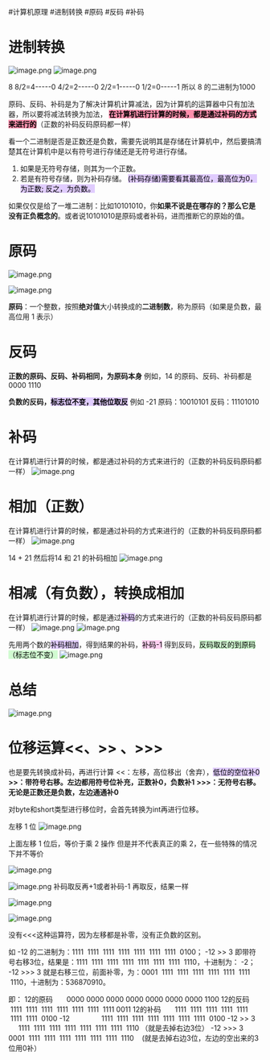 
 #计算机原理 #进制转换 #原码 #反码 #补码

# 进制转换
![image.png](https://cdn.nlark.com/yuque/0/2023/png/663445/1689064747027-9de292fe-ee51-4916-8981-4c71743555d5.png#averageHue=%23222f3a&clientId=uacd4a5f2-25d1-4&from=paste&height=209&id=u3c2521c9&originHeight=417&originWidth=820&originalType=binary&ratio=2&rotation=0&showTitle=false&size=166254&status=done&style=none&taskId=u0261dddc-737f-4f3b-a146-05c4d3b49f3&title=&width=410)
![image.png](https://cdn.nlark.com/yuque/0/2023/png/663445/1689064802027-ce410869-7da8-4c2b-b5e9-029304c56b94.png#averageHue=%231d2932&clientId=uacd4a5f2-25d1-4&from=paste&height=183&id=u93bb7836&originHeight=366&originWidth=697&originalType=binary&ratio=2&rotation=0&showTitle=false&size=104684&status=done&style=none&taskId=ue8c840e5-2231-446b-8cb6-0c8cbad79ca&title=&width=348.5)

8
8/2=4-----0
4/2=2-----0
2/2=1-----0
1/2=0-----1
所以 8 的二进制为1000


原码、反码、补码是为了解决计算机计算减法，因为计算机的运算器中只有加法器，所以要将减法转换为加法，
**<mark style="background: #FF5582A6;">在计算机进行计算的时候，都是通过补码的方式来进行的</mark>**（正数的补码反码原码都一样）

看一个二进制是否是正数还是负数，需要先说明其是存储在计算机中，然后要搞清楚其在计算机中是以有符号进行存储还是无符号进行存储。

1. 如果是无符号存储，则其为一个正数。
2. 若是有符号存储，则为补码存储。
<mark style="background: #D2B3FFA6;">(补码存储)需要看其最高位，最高位为0，为正数; 反之，为负数。</mark>

如果仅仅是给了一堆二进制：比如10101010，你**如果不说是在哪存的？那么它是没有正负概念的**。或者说10101010是原码或者补码，进而推断它的原始的值。

# 原码
![image.png](https://cdn.nlark.com/yuque/0/2023/png/663445/1689066785525-06fdc22c-563d-44ac-8a77-416d016be4ca.png#averageHue=%234d4d4d&clientId=ubd084591-ade1-4&from=paste&height=726&id=u2ffa96af&originHeight=726&originWidth=1830&originalType=binary&ratio=1&rotation=0&showTitle=false&size=325028&status=done&style=none&taskId=u28b283b9-49ea-4628-9c79-3e3e7dcf4b5&title=&width=1830)

![image.png](https://cdn.nlark.com/yuque/0/2023/png/663445/1689066894407-0a7195f3-5708-4286-b3a9-1fdeb238debc.png#averageHue=%234d4c4c&clientId=ubd084591-ade1-4&from=paste&height=457&id=u82531583&originHeight=457&originWidth=1088&originalType=binary&ratio=1&rotation=0&showTitle=false&size=126442&status=done&style=none&taskId=uad9d2339-f0b5-4710-9e10-3d80d457e73&title=&width=1088)

**原码**：一个整数，按照**绝对值**大小转换成的**二进制数**，称为原码（如果是负数，最高位用 1 表示）


# 反码
**正数的原码、反码、补码相同，为原码本身**
例如，14 的原码、反码、补码都是0000 1110

**负数的反码，<mark style="background: #D2B3FFA6;">标志位不变，其他位取反</mark>**
例如
-21
原码：10010101
反码：11101010

# 补码
在计算机进行计算的时候，都是通过补码的方式来进行的（正数的补码反码原码都一样）
![image.png](https://cdn.nlark.com/yuque/0/2023/png/663445/1689067496953-ac380022-f952-444f-ab97-5020eb146db9.png#averageHue=%234b4b4b&clientId=ubd084591-ade1-4&from=paste&height=478&id=u4f08411d&originHeight=478&originWidth=1648&originalType=binary&ratio=1&rotation=0&showTitle=false&size=152472&status=done&style=none&taskId=u40f9486d-84c5-41c2-9a9b-f502085ff7f&title=&width=1648)


# 相加（正数）
在计算机进行计算的时候，都是通过补码的方式来进行的（正数的补码反码原码都一样）
![image.png](https://cdn.nlark.com/yuque/0/2023/png/663445/1689073968376-42d09734-49e7-4412-a6ec-7251023c2c2c.png#averageHue=%232e353e&clientId=ubd084591-ade1-4&from=paste&height=273&id=u3553578e&originHeight=273&originWidth=969&originalType=binary&ratio=1&rotation=0&showTitle=false&size=161623&status=done&style=none&taskId=ud7f023d2-9070-444b-bdf1-70e9ae82c61&title=&width=969)

14 + 21
然后将14 和 21 的补码相加
![image.png](https://cdn.nlark.com/yuque/0/2023/png/663445/1689068755815-005e7489-5d3e-4df6-adc0-071e7071533f.png#averageHue=%234c4c4c&clientId=ubd084591-ade1-4&from=paste&height=494&id=mJDNC&originHeight=494&originWidth=1678&originalType=binary&ratio=1&rotation=0&showTitle=false&size=192208&status=done&style=none&taskId=u42fb0084-b610-4871-9059-23029ef3928&title=&width=1678)

# 相减（有负数），转换成相加
在计算机进行计算的时候，都是通过<mark style="background: #D2B3FFA6;">补码</mark>的方式来进行的（正数的补码反码原码都一样）
![image.png](https://cdn.nlark.com/yuque/0/2023/png/663445/1689074409416-33aafd09-c4e8-4eb2-a94d-a2febe4051b2.png#averageHue=%232d353e&clientId=ubd084591-ade1-4&from=paste&height=612&id=ufed79f35&originHeight=612&originWidth=1083&originalType=binary&ratio=1&rotation=0&showTitle=false&size=262235&status=done&style=none&taskId=ubc6b6fdc-65c3-452b-b330-2a144fa235e&title=&width=1083)
![image.png](https://cdn.nlark.com/yuque/0/2023/png/663445/1689074486972-2214243e-5e6f-4dae-891f-0f99d6a61faa.png#averageHue=%232d353e&clientId=ubd084591-ade1-4&from=paste&height=456&id=u6614685f&originHeight=456&originWidth=1225&originalType=binary&ratio=1&rotation=0&showTitle=false&size=212155&status=done&style=none&taskId=uadffe5e1-9dac-42fe-ac1f-4019572bc55&title=&width=1225)


先用两个数的<mark style="background: #D2B3FFA6;">补码相加</mark>，得到结果的补码，<mark style="background: #FFB8EBA6;">补码-1</mark> 得到反码，<mark style="background: #BBFABBA6;">反码取反的到原码（标志位不变）</mark>
![image.png](https://cdn.nlark.com/yuque/0/2023/png/663445/1689067719355-7429fc9d-ae20-44ba-aa71-80ca3d0c4250.png#averageHue=%234e4e4e&clientId=ubd084591-ade1-4&from=paste&height=757&id=xANsx&originHeight=757&originWidth=1823&originalType=binary&ratio=1&rotation=0&showTitle=false&size=337469&status=done&style=none&taskId=u0e38abf4-0923-4f07-b4a9-9e2c852eabf&title=&width=1823)

# 总结
![image.png](https://cdn.nlark.com/yuque/0/2023/png/663445/1689068819031-822d7366-3672-44ec-b2ec-76b50846b69e.png#averageHue=%23595959&clientId=ubd084591-ade1-4&from=paste&height=640&id=uf71e667c&originHeight=640&originWidth=1423&originalType=binary&ratio=1&rotation=0&showTitle=false&size=408253&status=done&style=none&taskId=ub64993f9-03bb-4537-8e8e-72b582d7e38&title=&width=1423)



# 位移运算<<、>> 、>>>
也是要先转换成补码，再进行计算
<<：左移，高位移出（舍弃），<mark style="background: #D2B3FFA6;">低位的空位补0</mark>
**>>：带符号右移。左边都用符号位补充，正数补0，负数补1**
**>>>：无符号右移。无论是正数还是负数，左边通通补0**

对byte和short类型进行移位时，会首先转换为int再进行位移。

左移 1 位
![image.png](https://cdn.nlark.com/yuque/0/2023/png/663445/1689072272775-2205ec84-3589-41e1-a12d-31d22699e3bc.png#averageHue=%23f9f9f9&clientId=ubd084591-ade1-4&from=paste&height=279&id=ubf174804&originHeight=279&originWidth=843&originalType=binary&ratio=1&rotation=0&showTitle=false&size=70670&status=done&style=none&taskId=u7315f07b-e82a-4372-aaed-57130a2ac1b&title=&width=843)

上面左移 1 位后，等价于乘 2 操作
但是并不代表真正的乘 2，在一些特殊的情况下并不等价

![image.png](https://cdn.nlark.com/yuque/0/2023/png/663445/1689072752517-7b40c0d5-f774-4b08-9aec-72084f3ba916.png#averageHue=%239fa8aa&clientId=ubd084591-ade1-4&from=paste&height=602&id=u03fb2f00&originHeight=602&originWidth=1351&originalType=binary&ratio=1&rotation=0&showTitle=false&size=406420&status=done&style=none&taskId=u10b58b86-f926-4911-ba59-6d197d34104&title=&width=1351)

![image.png](https://cdn.nlark.com/yuque/0/2023/png/663445/1689073024125-41abd6d4-1113-4c84-93e7-62eb7ca6704b.png#averageHue=%232d353e&clientId=ubd084591-ade1-4&from=paste&height=844&id=u9678c6d1&originHeight=844&originWidth=1108&originalType=binary&ratio=1&rotation=0&showTitle=false&size=355851&status=done&style=none&taskId=u6cfaf34f-1775-4dd9-8fa6-e3d6ee23f34&title=&width=1108)
补码取反再+1或者补码-1 再取反，结果一样

![image.png](https://cdn.nlark.com/yuque/0/2023/png/663445/1689073228150-ff3f1995-3319-400e-b4c1-0a3dd8549b6e.png#averageHue=%232e363f&clientId=ubd084591-ade1-4&from=paste&height=786&id=u28d089ee&originHeight=786&originWidth=1270&originalType=binary&ratio=1&rotation=0&showTitle=false&size=331007&status=done&style=none&taskId=u179e87bd-d73f-4522-93b8-59576dde095&title=&width=1270)

![image.png](https://cdn.nlark.com/yuque/0/2023/png/663445/1689073560601-334ebce9-487e-4fea-9e11-472a7a54b437.png#averageHue=%232a2f36&clientId=ubd084591-ade1-4&from=paste&height=159&id=ud96bbcfa&originHeight=159&originWidth=1087&originalType=binary&ratio=1&rotation=0&showTitle=false&size=96615&status=done&style=none&taskId=uf7f1ca15-d020-4e68-b456-2cbf333b17e&title=&width=1087)

没有<<<这种运算符，因为左移都是补零，没有正负数的区别。

如 -12 的二进制为：1111  1111  1111  1111  1111  1111  1111  0100；
-12 >> 3 即带符号右移3位，结果是：1111  1111  1111  1111  1111  1111  1111  1110，十进制为： -2；
-12 >>> 3 就是右移三位，前面补零，为：0001  1111  1111  1111  1111  1111  1111  1110，十进制为：536870910。

即：
12的原码       0000  0000  0000  0000  0000  0000  0000  1100
12的反码       1111  1111  1111  1111  1111  1111  1111  0011
12的补码       1111  1111  1111  1111  1111  1111  1111  0100
-12                1111  1111  1111  1111  1111  1111  1111  0100
-12 >> 3       1111  1111  1111  1111  1111  1111  1111  1110   （就是去掉右边3位）
-12 >>> 3     0001  1111  1111  1111  1111  1111  1111  1110    (就是去掉右边3位，左边的空出来的3位用0补）

